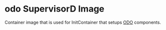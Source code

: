 # odo SupervisorD Image

Container image that is used for InitContainer that setups [ODO](https://github.com/openshift/odo/) components.